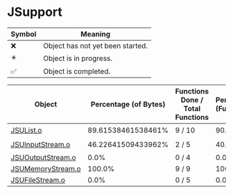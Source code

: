 # JSupport
| Symbol | Meaning 
| ------------- | ------------- 
| :x: | Object has not yet been started. 
| :eight_pointed_black_star: | Object is in progress. 
| :white_check_mark: | Object is completed. 


| Object | Percentage (of Bytes) | Functions Done / Total Functions | Percentage (Functions) | Status 
| ------------- | ------------- | ------------- | ------------- | ------------- 
| [JSUList.o](https://github.com/shibbo/Petari/blob/master/docs/lib/JSystem/JSupport/JSUList.md) | 89.61538461538461% | 9 / 10 | 90.0% | :eight_pointed_black_star: 
| [JSUInputStream.o](https://github.com/shibbo/Petari/blob/master/docs/lib/JSystem/JSupport/JSUInputStream.md) | 46.22641509433962% | 2 / 5 | 40.0% | :eight_pointed_black_star: 
| [JSUOutputStream.o](https://github.com/shibbo/Petari/blob/master/docs/lib/JSystem/JSupport/JSUOutputStream.md) | 0.0% | 0 / 4 | 0.0% | :x: 
| [JSUMemoryStream.o](https://github.com/shibbo/Petari/blob/master/docs/lib/JSystem/JSupport/JSUMemoryStream.md) | 100.0% | 9 / 9 | 100.0% | :white_check_mark: 
| [JSUFileStream.o](https://github.com/shibbo/Petari/blob/master/docs/lib/JSystem/JSupport/JSUFileStream.md) | 0.0% | 0 / 5 | 0.0% | :x: 
